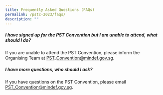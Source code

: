 ```yaml
---
title: Frequently Asked Questions (FAQs)
permalink: /pstc-2023/faqs/
description: ""
---
```

##### **I have signed up for the PST Convention but I am unable to attend, what should I do?** 

If you are unable to attend the PST Convention, please inform the  Organising Team at [PST_Convention@mindef.gov.sg](PST_Convention@mindef.gov.sg). 

##### **I have more questions, who should I ask?** 
If you have questions on the PST Convention, please email [PST_Convention@mindef.gov.sg](PST_Convention@mindef.gov.sg).